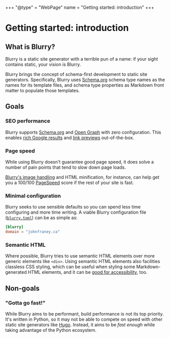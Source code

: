 +++
"@type" = "WebPage"
name = "Getting started: introduction"
+++

# Getting started: introduction

## What is Blurry?

Blurry is a static site generator with a terrible pun of a name: if your sight contains static, your vision is Blurry.

Blurry brings the concept of schema-first development to static site generators.
Specifically, Blurry uses [Schema.org](https://schema.org/) schema type names as the names for its template files, and schema type properties as Markdown front matter to populate those templates.

## Goals

### SEO performance

Blurry supports [Schema.org](https://schema.org/) and [Open Graph](https://ogp.me/) with zero configuration.
This enables [rich Google results](https://developers.google.com/search/docs/appearance/structured-data/search-gallery) and [link previews](https://www.opengraph.xyz/) out-of-the-box.

### Page speed

While using Blurry doesn't guarantee good page speed, it does solve a number of pain points that tend to slow down page loads.

[Blurry's image handling](../content/images.md) and HTML minification, for instance, can help get you a 100/100 [PageSpeed](https://pagespeed.web.dev/) score if the rest of your site is fast.

### Minimal configuration

Blurry seeks to use sensible defaults so you can spend less time configuring and more time writing.
A viable Blurry configuration file ([`blurry.toml`](./../configuration/blurry.toml.md)) can be as simple as:

```toml
[blurry]
domain = "johnfraney.ca"
```

### Semantic HTML

Where possible, Blurry tries to use semantic HTML elements over more generic elements like `<div>`.
Using semantic HTML elements also facilities classless CSS styling, which can be useful when styling some Markdown-generated HTML elements, and it can be [good for accessibility](https://developer.mozilla.org/en-US/docs/Learn/Accessibility/HTML), too.

## Non-goals

### "Gotta go fast!"

While Blurry aims to be performant, build performance is not its top priority.
It's written in Python, so it may not be able to compete on speed with other static site generators like [Hugo](https://gohugo.io/).
Instead, it aims to be *fast enough* while taking advantage of the Python ecosystem.
